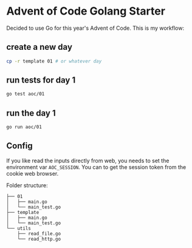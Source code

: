 # Advent of Code Golang Starter

Decided to use Go for this year's Advent of Code. This is my workflow:

## create a new day

```bash
cp -r template 01 # or whatever day
```

## run tests for day 1

```bash
go test aoc/01
```

## run the day 1

```bash
go run aoc/01
```

## Config

If you like read the inputs directly from web, you needs to set the environment
var `AOC_SESSION`. You can to get the session token from the cookie web browser.

Folder structure:

    ├── 01
    │   ├── main.go
    │   └── main_test.go
    ├── template
    │   ├── main.go
    │   └── main_test.go
    └── utils
        ├── read_file.go
        └── read_http.go

```

```
